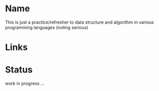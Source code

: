# Name

This is just a practice/refresher to data structure and algorithm in various programming languages (noting serious)

# Links

# Status

work in progress ...
